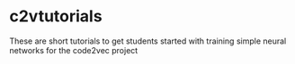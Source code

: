 # c2vtutorials

These are short tutorials to get students started with training simple neural networks for the code2vec project